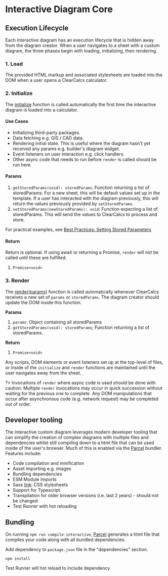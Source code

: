 # Interactive Diagram Core

## Execution Lifecycle

Each interactive diagram has an execution lifecycle that is hidden away from the diagram creator. When a user navigates to a sheet with a custom diagram, the three phases begin with loading, initializing, then rendering.

### 1. Load

The provided HTML markup and associated stylesheets are loaded into the DOM when a user opens a ClearCalcs calculator.

### 2. Initialize

The [initialize](https://github.com/ClearCalcs/custom-diagram-boilerplate/blob/main/src/interactive/interface.ts#L7) function is called automatically the first time the interactive diagram is loaded into a calculator.

#### Use Cases

-   Initializing third-party packages.
-   Data fetching e.g. GIS / CAD data.
-   Rendering initial state. This is useful where the diagram hasn't yet received any params e.g. builder's diagram widget.
-   Event listeners on user interaction e.g. click handlers.
-   Other async code that needs to run before `render` is called should be run here.

#### Params

1. `getStoredParams(void): storedParams`: Function returning a list of storedParams. For a new sheet, this will be default values set up in the template. If a user has interacted with the diagram previously, this will return the values previously provided by `setStoredParams`.
2. `setStoredParams(newStoredParams): void`: Function expecting a list of storedParams. This will send the values to ClearCalcs to process and store.

For practical examples, see [Best Practices: Setting Stored Parameters](/interactive-diagram-best-practices?id=setting-stored-parameters)

#### Return

Return is optional. If using await or returning a Promise, `render` will not be called until these are fulfilled.

1. `Promise<void>`

### 3. Render

The [render(params)](https://github.com/ClearCalcs/custom-diagram-boilerplate/blob/main/src/interactive/interface.ts#L21) function is called automatically whenever ClearCalcs receives a new set of `params` or `storedParams`. The diagram creator should update the DOM inside this function.

**Params**

1. `params`: Object containing all storedParams
2. `getStoredParams(void): storedParams`; Function returning a list of storedParams.

**Return**

1. `Promise<void>`

Any scripts, DOM elements or event listeners set up at the top-level of files, or inside of the `initialize` and `render` functions are maintained until the user navigates away from the sheet.

?> Invocations of `render` where async code is used should be done with caution. Multiple `render` invocations may occur in quick succession without waiting for the previous one to complete. Any DOM manipulations that occur after asynchronous code (e.g. network request) may be completed out of order.

## Developer tooling

The interactive custom diagram leverages modern developer tooling that can simplify the creation of complex diagrams with multiple files and dependencies whilst still compiling down to a html file that can be used inside of the user's browser. Much of this is enabled via the [Parcel](https://parceljs.org/) bundler. Features include:

-   Code compilation and minification
-   Asset importing e.g. images
-   Bundling dependencies
-   ESM Module Imports
-   Sass [link](https://sass-lang.com/): CSS stylesheets
-   Support for Typescript
-   Transpilation for older browser versions (i.e. last 2 years) - should not be changed
-   Test Runner with hot reloading

## Bundling

On running `npm run compile-interactive`, [Parcel](https://parceljs.org/) generates a html file that compiles your code along with all bundled dependencies.

Add dependency to `package.json` file in the "dependencies" section.

```
npm install
```

Test Runner will hot reload to include dependency

